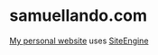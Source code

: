 # samuellando.com
[My personal website](http://samuellando.com) uses [SiteEngine](https://www.githud.com/samuellando/SiteEngine.git)
